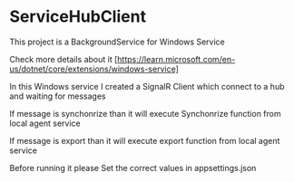 # ServiceHubClient

This project is a BackgroundService for Windows Service

Check more details about it [https://learn.microsoft.com/en-us/dotnet/core/extensions/windows-service]

In this Windows service I created a SignalR Client which connect to a hub and waiting for messages

If message is synchonrize than it will execute Synchonrize function from local agent service

If message is export than it will execute export function from local agent service

Before running it please Set the correct values in appsettings.json